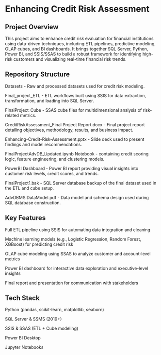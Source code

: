 # Enhancing Credit Risk Assessment
## Project Overview
This project aims to enhance credit risk evaluation for financial institutions using data-driven techniques, including ETL pipelines, predictive modeling, OLAP cubes, and BI dashboards.
It brings together SQL Server, Python, Power BI, and SSIS/SSAS to build a robust framework for identifying high-risk customers and visualizing real-time financial risk trends.

## Repository Structure
Datasets - Raw and processed datasets used for credit risk modeling.

Final_project_ETL - ETL workflows built using SSIS for data extraction, transformation, and loading into SQL Server.

FinalProject_Cube - SSAS cube files for multidimensional analysis of risk-related metrics.

CreditRiskAssessment_Final Project Report.docx - Final project report detailing objectives, methodology, results, and business impact.

Enhancing-Credit-Risk-Assessment.pptx	- Slide deck used to present findings and model recommendations.

FinalProjectAdvDB_Updated.ipynb	Notebook - containing credit scoring logic, feature engineering, and clustering models.

PowerBI Dashboard	- Power BI report providing visual insights into customer risk levels, credit scores, and trends.

FinalProject1.bak	- SQL Server database backup of the final dataset used in the ETL and cube setup.

AdvDBMS DataModel.pdf	- Data model and schema design used during SQL database construction.

## Key Features
Full ETL pipeline using SSIS for automating data integration and cleaning

Machine learning models (e.g., Logistic Regression, Random Forest, XGBoost) for predicting credit risk

OLAP cube modeling using SSAS to analyze customer and account-level metrics

Power BI dashboard for interactive data exploration and executive-level insights

Final report and presentation for communication with stakeholders

## Tech Stack
Python (pandas, scikit-learn, matplotlib, seaborn)

SQL Server & SSMS (2019+)

SSIS & SSAS (ETL + Cube modeling)

Power BI Desktop

Jupyter Notebooks

